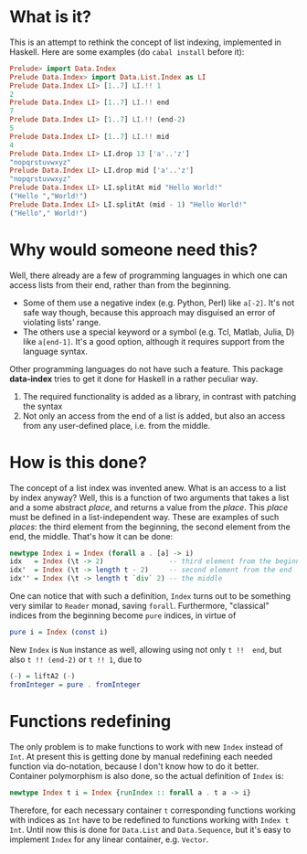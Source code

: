 # What is it?

This is an attempt to rethink the concept of list indexing, implemented in 
Haskell. Here are some examples (do `cabal install` before it):

```haskell
Prelude> import Data.Index
Prelude Data.Index> import Data.List.Index as LI
Prelude Data.Index LI> [1..7] LI.!! 1
2
Prelude Data.Index LI> [1..7] LI.!! end
7
Prelude Data.Index LI> [1..7] LI.!! (end-2)
5
Prelude Data.Index LI> [1..7] LI.!! mid
4
Prelude Data.Index LI> LI.drop 13 ['a'..'z']
"nopqrstuvwxyz"
Prelude Data.Index LI> LI.drop mid ['a'..'z']
"nopqrstuvwxyz"
Prelude Data.Index LI> LI.splitAt mid "Hello World!"
("Hello ","World!")
Prelude Data.Index LI> LI.splitAt (mid - 1) "Hello World!"
("Hello"," World!")
```

# Why would someone need this?

Well, there already are a few of programming languages in which one can access 
lists from their end, rather than from the beginning.

* Some of them use a negative index (e.g. Python, Perl) like `a[-2]`. It's 
not safe way though, because this approach may disguised an error of violating 
lists' range.
* The others use a special keyword or a symbol (e.g. Tcl, Matlab, Julia, D) 
like `a[end-1]`. It's a good option, although it requires support from the 
language syntax.

Other programming languages do not have such a feature. This package 
**data-index** tries to get it done for Haskell in a rather peculiar way.

1. The required functionality is added as a library, in contrast with patching 
the syntax
2. Not only an access from the end of a list is added, but also an access from 
any user-defined place, i.e. from the middle.

# How is this done?

The concept of a list index was invented anew. What is an access to a list by 
index anyway? Well, this is a function of two arguments that takes a list and 
a some abstract *place*, and returns a value from the *place*. This *place* 
must be defined in a list-independent way. These are examples of such 
*places*: the third element from the beginning, the second element from the 
end, the middle. That's how it can be done:

```haskell
newtype Index i = Index (forall a . [a] -> i)
idx   = Index (\t -> 2)                -- third element from the beginning
idx'  = Index (\t -> length t - 2)     -- second element from the end
idx'' = Index (\t -> length t `div` 2) -- the middle
```

One can notice that with such a definition, `Index` turns out to be something 
very similar to `Reader` monad, saving `forall`. Furthermore, "classical" 
indices from the beginning become `pure` indices, in virtue of
    
```haskell
pure i = Index (const i)
```

New `Index` is `Num` instance as well, allowing using not only `t !!  end`, 
but also `t !! (end-2)` or `t !! 1`, due to

```haskell
(-) = liftA2 (-)
fromInteger = pure . fromInteger
```

# Functions redefining

The only problem is to make functions to work with new `Index` instead of 
`Int`. At present this is getting done by manual redefining each needed 
function via do-notation, because I don't know how to do it better. Container 
polymorphism is also done, so the actual definition of `Index` is:

```haskell
newtype Index t i = Index {runIndex :: forall a . t a -> i}
```

Therefore, for each necessary container `t` corresponding functions working 
with indices as `Int` have to be redefined to functions working with `Index t 
Int`. Until now this is done for `Data.List` and `Data.Sequence`, but it's 
easy to implement `Index` for any linear container, e.g. `Vector`.
